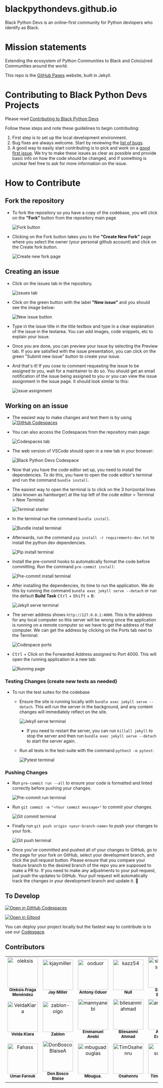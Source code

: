 # blackpythondevs.github.io

Black Python Devs is an online-first community for Python devlopers who identify as Black.

# Mission statements

Extending the ecosystem of Python Communities to Black and Colo(u)red Communities around the world.

This repo is the [GitHub Pages](https://pages.github.com/) website, built in Jekyll.

# Contributing to Black Python Devs Projects

Please read [Contributing to Black Python Devs](CONTRIBUTING.md)

Follow these steps and note these guidelines to begin contributing:

1. First step is to set up the local development environment.
1. Bug fixes are always welcome. Start by reviewing the [list of bugs](https://github.com/BlackPythonDevs/blackpythondevs.github.io/issues).
1. A good way to easily start contributing is to pick and work on a [good first issue](https://github.com/BlackPythonDevs/blackpythondevs.github.io/labels/good%20first%20issue). We try to make these issues as clear as possible and provide basic info on how the code should be changed, and if something is unclear feel free to ask for more information on the issue.

# How to Contribute

## Fork the repository

- To fork the repository so you have a copy of the codebase, you will click on the **"Fork"** button from the repository main page

  ![Fork button](/assets/images/fork_button_page.png)

- Clicking on the Fork button takes you to the **"Create New Fork"** page where you select the owner (your personal github account) and click on the Create fork button.

  ![Create new fork page](/assets/images/create_new_fork_page.png)

## Creating an issue

- Click on the issues tab in the repository.

  ![issues tab](/assets/images/issues_tab.png)

- Click on the green button with the label **"New issue"** and you should see the image below:

  ![New issue button](/assets/images/new_issue.png)

- Type in the issue title in the title textbox and type in a clear explanation of the issue in the textarea. You can add images, code snippets, etc to explain your issue.

- Once you are done, you can preview your issue by selecting the Preview tab. If you are satisfied with the issue presentation, you can click on the green "Submit new issue" button to create your issue.

- And that's it! If you cose to comment requesting the issue to be assigned to you, wait for a maintainer to do so. You should get an email notification of the issue being assigned to you or you can view the issue assignment in the issue page. It should look similar to this:

  ![issue assignment](/assets/images/issue_assignment.png)

## Working on an issue

- The easiest way to make changes and test them is by using [![GitHub Codespaces](https://github.com/codespaces/badge.svg)](https://codespaces.new/BlackPythonDevs/blackpythondevs.github.io)

- You can also access the Codespaces from the repository main page:

  ![Codespaces tab](/assets/images/codespaces_tab.png)

- The web version of VSCode should open in a new tab in your browser:

  ![Black Python Devs Codespace](/assets/images/BlackPythonDevs_codespace.png)

- Now that you have the code editor set up, you need to install the dependencies. To do this, you have to open the code editor's terminal and run the command `bundle install`.

- The easiest way to open the terminal is to click on the 3 horizontal lines (also known as hamburger) at the top left of the code editor > Terminal > New Terminal:

  ![Terminal starter](/assets/images/terminal_starter3.png)

- In the terminal run the command `bundle install`.

  ![Bundle install terminal](/assets/images/bundle_install_terminal.png)

- Afterwards, run the command `pip install -r requirements-dev.txt` to install the python dev dependencies.

  ![Pip install terminal](/assets/images/pip_install_terminal.png)

- Install the pre-commit hooks to automatically format the code before committing. Run the command `pre-commit install`:

  ![Pre-commit install terminal](/assets/images/pre-commit_install_terminal.png)

- After installing the dependencies, its time to run the application. We do this by running the command `bundle exec jekyll serve --detach` or run the default **Build Task** <kbd>Ctrl</kbd> + <kbd>Shift</kbd> + <kbd>B</kbd>:

  ![Jekyll serve terminal](/assets/images/jekyll_serve_terminal.png)

- The server address shows `http://127.0.0.1:4000`. This is the address for any local computer so this server will be wrong since the application is running on a remote computer so we have to get the address of that computer. We can get the address by clicking on the Ports tab next to the Terminal:

  ![Codespace ports](/assets/images/codespace_ports2.png)

- <kbd>Ctrl</kbd> + Click on the Forwarded Address assigned to Port 4000. This will open the running application in a new tab:

  ![Running page](/assets/images/running_page.png)

### Testing Changes (create new tests as needed)

- To run the test suites for the codebase

  - Ensure the site is running locally with `bundle exec jekyll serve --detach`. This will run the server in the background, and any content changes will immediately reflect on the site.

    ![Jekyll serve terminal](/assets/images/jekyll_server_start_terminal.png)

    - If you need to restart the server, you can run `killall jekyll` to stop the server and then run `bundle exec jekyll serve --detach` to start the server again.

  - Run all tests in the test-suite with the command `python3 -m pytest`:

    ![Pytest terminal](/assets/images/pytest_run_terminal.png)

### Pushing Changes

- Run `pre-commit run --all` to ensure your code is formatted and linted correctly before pushing your changes.

  ![Pre-commit run terminal](/assets/images/pre-commit_run_terminal.png)

- Run `git commit -m "<Your commit message>"` to commit your changes.

  ![Git commit terminal](/assets/images/git_commit_terminal.png)

- Finally run `git push origin <your-branch-name>` to push your changes to your fork.

  ![Git push terminal](/assets/images/git_push_terminal.png)

- Once you’ve committed and pushed all of your changes to GitHub, go to the page for your fork on GitHub, select your development branch, and click the pull request button. Please ensure that you compare your feature branch to the desired branch of the repo you are supposed to make a PR to. If you need to make any adjustments to your pull request, just push the updates to GitHub. Your pull request will automatically track the changes in your development branch and update it. 🥳

## To Develop

[![Open in GitHub Codespaces](https://github.com/codespaces/badge.svg)](https://codespaces.new/BlackPythonDevs/blackpythondevs.github.io)

[![Open in Gitpod](https://gitpod.io/button/open-in-gitpod.svg)](https://gitpod.io/#https://github.com/BlackPythonDevs/blackpythondevs.github.io?folder=/workspace/blackpythondevs.github.io)

You can deploy your project locally but the fastest way to contribute is to use our [Codespace](https://github.com/features/codespaces/).

## Contributors

<!-- readme: collaborators,contributors -start -->
<table>
<tr>
    <td align="center">
        <a href="https://github.com/oleksis">
            <img src="https://avatars.githubusercontent.com/u/44526468?v=4" width="100;" alt="oleksis"/>
            <br />
            <sub><b>Oleksis Fraga Menéndez</b></sub>
        </a>
    </td>
    <td align="center">
        <a href="https://github.com/kjaymiller">
            <img src="https://avatars.githubusercontent.com/u/8632637?v=4" width="100;" alt="kjaymiller"/>
            <br />
            <sub><b>Jay Miller</b></sub>
        </a>
    </td>
    <td align="center">
        <a href="https://github.com/ooduor">
            <img src="https://avatars.githubusercontent.com/u/940630?v=4" width="100;" alt="ooduor"/>
            <br />
            <sub><b>Antony Oduor</b></sub>
        </a>
    </td>
    <td align="center">
        <a href="https://github.com/kazz54">
            <img src="https://avatars.githubusercontent.com/u/3674788?v=4" width="100;" alt="kazz54"/>
            <br />
            <sub><b>Null</b></sub>
        </a>
    </td>
    <td align="center">
        <a href="https://github.com/shaswat-satyam">
            <img src="https://avatars.githubusercontent.com/u/70892928?v=4" width="100;" alt="shaswat-satyam"/>
            <br />
            <sub><b>Shaswat Satyam</b></sub>
        </a>
    </td>
    <td align="center">
        <a href="https://github.com/dragid10">
            <img src="https://avatars.githubusercontent.com/u/4042877?v=4" width="100;" alt="dragid10"/>
            <br />
            <sub><b>Alex Oladele</b></sub>
        </a>
    </td></tr>
<tr>
    <td align="center">
        <a href="https://github.com/VeldaKiara">
            <img src="https://avatars.githubusercontent.com/u/32552296?v=4" width="100;" alt="VeldaKiara"/>
            <br />
            <sub><b>Velda Kiara</b></sub>
        </a>
    </td>
    <td align="center">
        <a href="https://github.com/zablon-oigo">
            <img src="https://avatars.githubusercontent.com/u/143833326?v=4" width="100;" alt="zablon-oigo"/>
            <br />
            <sub><b>Zablon</b></sub>
        </a>
    </td>
    <td align="center">
        <a href="https://github.com/mannyanebi">
            <img src="https://avatars.githubusercontent.com/u/25439000?v=4" width="100;" alt="mannyanebi"/>
            <br />
            <sub><b>Emmanuel Anebi</b></sub>
        </a>
    </td>
    <td align="center">
        <a href="https://github.com/bilesanmiahmad">
            <img src="https://avatars.githubusercontent.com/u/5029577?v=4" width="100;" alt="bilesanmiahmad"/>
            <br />
            <sub><b>Bilesanmi Ahmad</b></sub>
        </a>
    </td>
    <td align="center">
        <a href="https://github.com/anoexpected">
            <img src="https://avatars.githubusercontent.com/u/127868017?v=4" width="100;" alt="anoexpected"/>
            <br />
            <sub><b>Anotida Expected</b></sub>
        </a>
    </td>
    <td align="center">
        <a href="https://github.com/sandramsc">
            <img src="https://avatars.githubusercontent.com/u/19821445?v=4" width="100;" alt="sandramsc"/>
            <br />
            <sub><b>Sandra Ashipala</b></sub>
        </a>
    </td></tr>
<tr>
    <td align="center">
        <a href="https://github.com/Fahass">
            <img src="https://avatars.githubusercontent.com/u/120847330?v=4" width="100;" alt="Fahass"/>
            <br />
            <sub><b>Umar Farouk</b></sub>
        </a>
    </td>
    <td align="center">
        <a href="https://github.com/DonBoscoBlaiseA">
            <img src="https://avatars.githubusercontent.com/u/140850829?v=4" width="100;" alt="DonBoscoBlaiseA"/>
            <br />
            <sub><b>Don Bosco Blaise</b></sub>
        </a>
    </td>
    <td align="center">
        <a href="https://github.com/mbuguadouglas">
            <img src="https://avatars.githubusercontent.com/u/105845499?v=4" width="100;" alt="mbuguadouglas"/>
            <br />
            <sub><b>Mbugua.</b></sub>
        </a>
    </td>
    <td align="center">
        <a href="https://github.com/TimOsahenru">
            <img src="https://avatars.githubusercontent.com/u/93861430?v=4" width="100;" alt="TimOsahenru"/>
            <br />
            <sub><b>Osahenru</b></sub>
        </a>
    </td>
    <td align="center">
        <a href="https://github.com/tim-schilling">
            <img src="https://avatars.githubusercontent.com/u/1281215?v=4" width="100;" alt="tim-schilling"/>
            <br />
            <sub><b>Tim Schilling</b></sub>
        </a>
    </td>
    <td align="center">
        <a href="https://github.com/ankitgadling">
            <img src="https://avatars.githubusercontent.com/u/86833325?v=4" width="100;" alt="ankitgadling"/>
            <br />
            <sub><b>Null</b></sub>
        </a>
    </td></tr>
</table>
<!-- readme: collaborators,contributors -end -->

